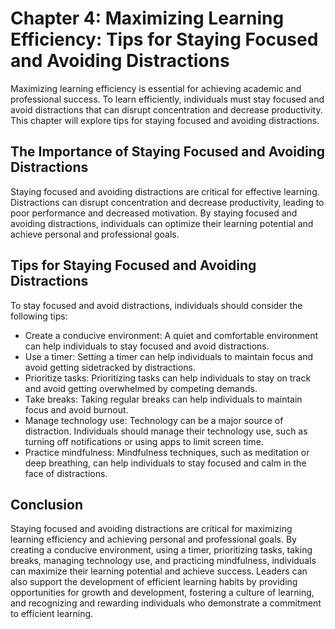 Chapter 4: Maximizing Learning Efficiency: Tips for Staying Focused and Avoiding Distractions
=============================================================================================

Maximizing learning efficiency is essential for achieving academic and professional success. To learn efficiently, individuals must stay focused and avoid distractions that can disrupt concentration and decrease productivity. This chapter will explore tips for staying focused and avoiding distractions.

The Importance of Staying Focused and Avoiding Distractions
-----------------------------------------------------------

Staying focused and avoiding distractions are critical for effective learning. Distractions can disrupt concentration and decrease productivity, leading to poor performance and decreased motivation. By staying focused and avoiding distractions, individuals can optimize their learning potential and achieve personal and professional goals.

Tips for Staying Focused and Avoiding Distractions
--------------------------------------------------

To stay focused and avoid distractions, individuals should consider the following tips:

* Create a conducive environment: A quiet and comfortable environment can help individuals to stay focused and avoid distractions.
* Use a timer: Setting a timer can help individuals to maintain focus and avoid getting sidetracked by distractions.
* Prioritize tasks: Prioritizing tasks can help individuals to stay on track and avoid getting overwhelmed by competing demands.
* Take breaks: Taking regular breaks can help individuals to maintain focus and avoid burnout.
* Manage technology use: Technology can be a major source of distraction. Individuals should manage their technology use, such as turning off notifications or using apps to limit screen time.
* Practice mindfulness: Mindfulness techniques, such as meditation or deep breathing, can help individuals to stay focused and calm in the face of distractions.

Conclusion
----------

Staying focused and avoiding distractions are critical for maximizing learning efficiency and achieving personal and professional goals. By creating a conducive environment, using a timer, prioritizing tasks, taking breaks, managing technology use, and practicing mindfulness, individuals can maximize their learning potential and achieve success. Leaders can also support the development of efficient learning habits by providing opportunities for growth and development, fostering a culture of learning, and recognizing and rewarding individuals who demonstrate a commitment to efficient learning.
